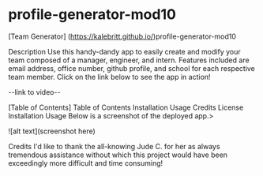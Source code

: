 # profile-generator-mod10

[Team Generator] (https://kalebritt.github.io/)profile-generator-mod10

Description
Use this handy-dandy app to easily create and modify your team composed of a manager, engineer, and intern.  Features included are email address, office number, github profile, and school for each respective team member.  Click on the link below to see the app in action!

--link to video--

[Table of Contents] Table of Contents
Installation
Usage
Credits
License
Installation
Usage
Below is a screenshot of the deployed app.>

![alt text](screenshot here)

Credits
I'd like to thank the all-knowing Jude C. for her as always tremendous assistance without which this project would have been exceedingly more difficult and time consuming!
